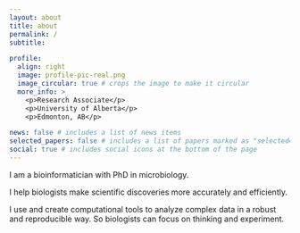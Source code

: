 ```yaml
---
layout: about
title: about
permalink: /
subtitle: 

profile:
  align: right
  image: profile-pic-real.png
  image_circular: true # crops the image to make it circular
  more_info: >
    <p>Research Associate</p>
    <p>University of Alberta</p>
    <p>Edmonton, AB</p>

news: false # includes a list of news items
selected_papers: false # includes a list of papers marked as "selected={true}"
social: true # includes social icons at the bottom of the page
---
```


I am a bioinformatician with PhD in microbiology. 

I help biologists make scientific discoveries more accurately and efficiently. 

I use and create computational tools to analyze complex data in a robust and reproducible way. So biologists can focus on thinking and experiment. 


<!-- Write your biography here. Tell the world about yourself. Link to your favorite [subreddit](http://reddit.com). You can put a picture in, too. The code is already in, just name your picture `prof_pic.jpg` and put it in the `img/` folder.

Put your address / P.O. box / other info right below your picture. You can also disable any of these elements by editing `profile` property of the YAML header of your `_pages/about.md`. Edit `_bibliography/papers.bib` and Jekyll will render your [publications page](/al-folio/publications/) automatically.

Link to your social media connections, too. This theme is set up to use [Font Awesome icons](https://fontawesome.com/) and [Academicons](https://jpswalsh.github.io/academicons/), like the ones below. Add your Facebook, Twitter, LinkedIn, Google Scholar, or just disable all of them. -->

